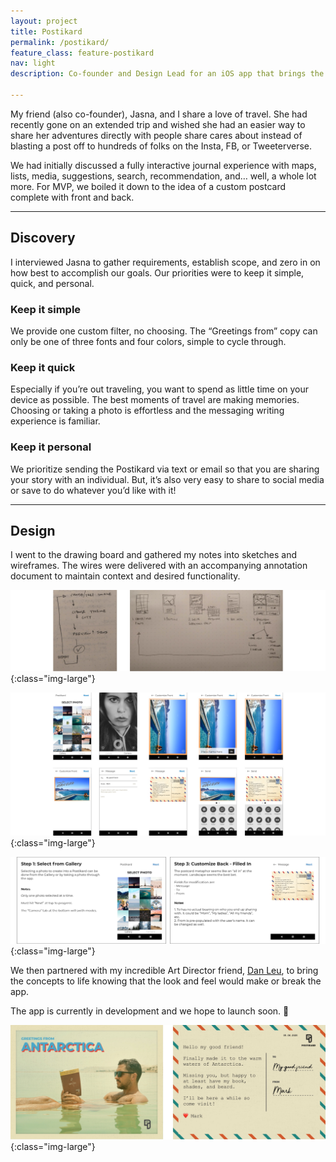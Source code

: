 ```yaml
---
layout: project
title: Postikard
permalink: /postikard/
feature_class: feature-postikard
nav: light
description: Co-founder and Design Lead for an iOS app that brings the romanticism of travel into the everyday.

---
```


My friend (also co-founder), Jasna, and I share a love of travel. She had recently gone on an extended trip and wished she had an easier way to share her adventures directly with people share cares about instead of blasting a post off to hundreds of folks on the Insta, FB, or Tweeterverse.

We had initially discussed a fully interactive journal experience with maps, lists, media, suggestions, search, recommendation, and… well, a whole lot more. For MVP, we boiled it down to the idea of a custom postcard complete with front and back.

---

## Discovery

I interviewed Jasna to gather requirements, establish scope, and zero in on how best to accomplish our goals. Our priorities were to keep it simple, quick, and personal.

### Keep it simple
We provide one custom filter, no choosing. The “Greetings from” copy can only be one of three fonts and four colors, simple to cycle through.

### Keep it quick
Especially if you’re out traveling, you want to spend as little time on your device as possible. The best moments of travel are making memories. Choosing or taking a photo is effortless and the messaging writing experience is familiar.

### Keep it personal
We prioritize sending the Postikard via text or email so that you are sharing your story with an individual. But, it’s also very easy to share to social media or save to do whatever you’d like with it!

---

## Design

I went to the drawing board and gathered my notes into sketches and wireframes. The wires were delivered with an accompanying annotation document to maintain context and desired functionality.

![Postikard sketches](/assets/images/projects/postikard-sketches.jpg){:class="img-large"}

![Postikard wireframes](/assets/images/projects/postikard-wireframes.jpg){:class="img-large"}

![Postikard annotations](/assets/images/projects/postikard-annotations.jpg){:class="img-large"}

We then partnered with my incredible Art Director friend, [Dan Leu](https://www.danleu.me), to bring the concepts to life knowing that the look and feel would make or break the app.

The app is currently in development and we hope to launch soon. 🤞

![Postikard Hero](/assets/images/projects/postikard-final.jpg){:class="img-large"}
